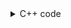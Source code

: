 <details><summary>C++ code</summary>

Runtime `9 ms` Beats `29.88%`.<br>
Memory `9.1 MB` Beats `42.12%`.

![](../../../../assets/443.png)

</details>

